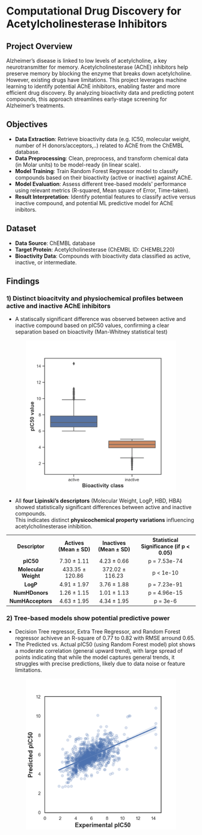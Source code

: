 # Computational Drug Discovery for Acetylcholinesterase Inhibitors

## Project Overview
Alzheimer’s disease is linked to low levels of acetylcholine, a key neurotransmitter for memory. Acetylcholinesterase (AChE) inhibitors help preserve memory by blocking the enzyme that breaks down acetylcholine. However, existing drugs have limitations.
This project leverages machine learning to identify potential AChE inhibitors, enabling faster and more efficient drug discovery. By analyzing bioactivity data and predicting potent compounds, this approach streamlines early-stage screening for Alzheimer’s treatments.

## Objectives

- **Data Extraction**: Retrieve bioactivity data (e.g. IC50, molecular weight, number of H donors/acceptors,..) related to AChE from the ChEMBL database.
- **Data Preprocessing**: Clean, preprocess, and transform chemical data (in Molar units) to be model-ready (in linear scale).
- **Model Training**: Train Random Forest Regressor model to classify compounds based on their bioactivity (active or inactive) against AChE.
- **Model Evaluation**: Assess different tree-based models' performance using relevant metrics (R-squared, Mean square of Error, Time-taken).
- **Result Interpretation**: Identify potential features to classify active versus inactive compound, and potential ML predictive model for AChE inibitors.

## Dataset

- **Data Source**: ChEMBL database
- **Target Protein**: Acetylcholinesterase (ChEMBL ID: CHEMBL220)
- **Bioactivity Data**: Compounds with bioactivity data classified as active, inactive, or intermediate.

## Findings

### **1) Distinct bioacitvity and physiochemical profiles between active and inactive AChE inhibitors**
- A statiscally significant difference was observed between active and inactive compound based on pIC50 values, confirming a clear separation based on bioactivity (Man-Whitney statistical test)

<p align="center">
  <img src="plot_ic50-1.png" width="400">
</p>

- All **four Lipinski’s descriptors** (Molecular Weight, LogP, HBD, HBA) showed statistically significant differences between active and inactive compounds.  
This indicates distinct **physicochemical property variations** influencing acetylcholinesterase inhibition.
   
<!--Table1-->
<table align="center">
  <tr>
    <th style="text-align:center;">Descriptor</th>
    <th style="text-align:center;">Actives (Mean ± SD)</th>
    <th style="text-align:center;">Inactives (Mean ± SD)</th>
    <th style="text-align:center;">Statistical Significance (if p < 0.05)</th>
  </tr>
  <tr>
    <td style="text-align:center;"><b>pIC50</b></td>
    <td style="text-align:center;">7.30 ± 1.11</td>
    <td style="text-align:center;">4.23 ± 0.66</td>
    <td style="text-align:center;">p = 7.53e-74</td>
  </tr>
  <tr>
    <td style="text-align:center;"><b>Molecular Weight</b></td>
    <td style="text-align:center;">433.35 ± 120.86</td>
    <td style="text-align:center;">372.02 ± 116.23</td>
    <td style="text-align:center;">p < 1e-10</td>
  </tr>
  <tr>
    <td style="text-align:center;"><b>LogP</b></td>
    <td style="text-align:center;">4.91 ± 1.97</td>
    <td style="text-align:center;">3.76 ± 1.88</td>
    <td style="text-align:center;">p = 7.23e-91</td>
  </tr>
  <tr>
    <td style="text-align:center;"><b>NumHDonors</b></td>
    <td style="text-align:center;">1.26 ± 1.15</td>
    <td style="text-align:center;">1.01 ± 1.13</td>
    <td style="text-align:center;">p = 4.96e-15</td>
  </tr>
  <tr>
    <td style="text-align:center;"><b>NumHAcceptors</b></td>
    <td style="text-align:center;">4.63 ± 1.95</td>
    <td style="text-align:center;">4.34 ± 1.95</td>
    <td style="text-align:center;">p = 3e-6</td>
  </tr>
</table>

### **2)  Tree-based models show potential predictive power**
- Decision Tree regressor, Extra Tree Regressor, and Random Forest regressor achiveve an R-square of 0.77 to 0.82 with RMSE arround 0.65.
- The Predicted vs. Actual pIC50 (using Random Forest model) plot shows a moderate correlation (general upward trend), with large spread of points indicating that while the model captures general trends, it struggles with precise predictions, likely due to data noise or feature limitations.
<p align="center">
  <img src="predicted-vs-true.png" width="400">
</p>
